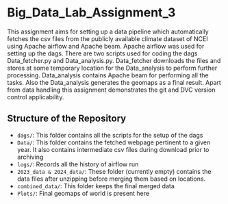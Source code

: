 # Big_Data_Lab_Assignment_3
This assignment aims for setting up a data pipeline which automatically fetches the csv files from the publicly available climate dataset of NCEI using Apache airflow and Apache beam. Apache airflow was used for setting up the dags. There are two scripts used for coding the dags Data_fetcher.py and Data_analysis.py. Data_fetcher downloads the files and stores at some temporary location for the Data_analysis to perform further processing. Data_analysis contains Apache beam for performing all the tasks. Also the Data_analysis generates the geomaps as a final result. Apart from data handling this assignment demonstrates the git and DVC version control applicability.
## Structure of the Repository
* `dags/`: This folder contains all the scripts for the setup of the dags
* `Data/`: This folder contains the fetched webpage pertinent to a given year. It also contains intermediate csv files during download prior to archiving
* `logs/`: Records all the history of airflow run
* `2023_data & 2024_data/`: These folder (currently empty) contains the data files after unzipping before merging them based on locations.
* `combined_data/`: This folder keeps the final merged data
* `Plots/`: Final geomaps of world is present here
